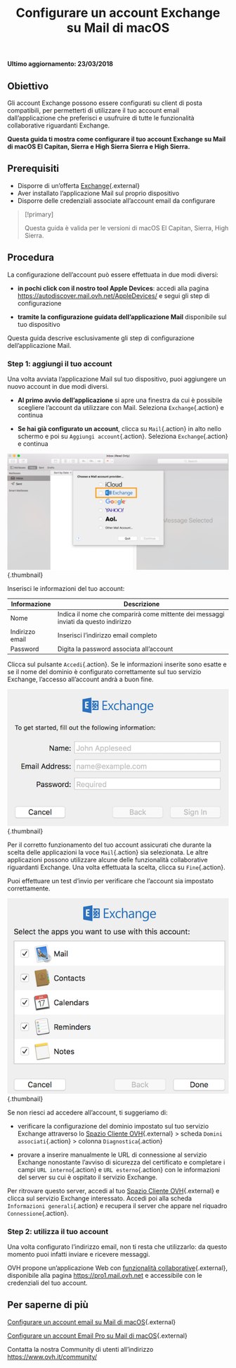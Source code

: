 ﻿---
title: Configurare un account Exchange su Mail di macOS 
slug: configurazione-mail-macos
excerpt: Come configurare il tuo account Exchange su Mail di macOS El Capitan, Sierra e High Sierra
section: Configurazione di un client di posta elettronica Exchange
---

**Ultimo aggiornamento: 23/03/2018**

## Obiettivo

Gli account Exchange possono essere configurati su client di posta compatibili, per permetterti di utilizzare il tuo account email dall’applicazione che preferisci e usufruire di tutte le funzionalità collaborative riguardanti Exchange.

**Questa guida ti mostra come configurare il tuo account Exchange su Mail di macOS El Capitan, Sierra e High Sierra Sierra e High Sierra.**


## Prerequisiti

- Disporre di un’offerta [Exchange](https://www.ovh.it/emails/){.external}
- Aver installato l’applicazione Mail sul proprio dispositivo
- Disporre delle credenziali associate all’account email da configurare 

> [!primary]
>
> Questa guida è valida per le versioni di macOS El Capitan, Sierra, High Sierra.
>

## Procedura

La configurazione dell’account può essere effettuata in due modi diversi:

- **in pochi click con il nostro tool Apple Devices**: accedi alla pagina <https://autodiscover.mail.ovh.net/AppleDevices/> e segui gli step di configurazione

- **tramite la configurazione guidata dell’applicazione Mail** disponibile sul tuo dispositivo

Questa guida descrive esclusivamente gli step di configurazione dell’applicazione Mail.

### Step 1: aggiungi il tuo account

Una volta avviata l’applicazione Mail sul tuo dispositivo, puoi aggiungere un nuovo account in due modi diversi.

- **Al primo avvio dell’applicazione** si apre una finestra da cui è possibile scegliere l’account da utilizzare con Mail. Seleziona `Exchange`{.action} e continua

- **Se hai già configurato un account**, clicca su `Mail`{.action} in alto nello schermo e poi su `Aggiungi account`{.action}. Seleziona `Exchange`{.action} e continua

![exchange](images/configuration-mail-macos-step1.png){.thumbnail}

Inserisci le informazioni del tuo account:

|Informazione|Descrizione| 
|---|---| 
|Nome|Indica il nome che comparirà come mittente dei messaggi inviati da questo indirizzo|
|Indirizzo email|Inserisci l’indirizzo email completo|
|Password|Digita la password associata all’account|  

Clicca sul pulsante `Accedi`{.action}. Se le informazioni inserite sono esatte e se il nome del dominio è configurato correttamente sul tuo servizio Exchange, l’accesso all’account andrà a buon fine.

![exchange](images/configuration-mail-macos-step2.png){.thumbnail}

Per il corretto funzionamento del tuo account assicurati che durante la scelta delle applicazioni la voce `Mail`{.action} sia selezionata. Le altre applicazioni possono utilizzare alcune delle funzionalità collaborative riguardanti Exchange. Una volta effettuata la scelta, clicca su `Fine`{.action}.

Puoi effettuare un test d’invio per verificare che l’account sia impostato correttamente.

![exchange](images/configuration-mail-macos-step3.png){.thumbnail}

Se non riesci ad accedere all’account, ti suggeriamo di:

- verificare la configurazione del dominio impostato sul tuo servizio Exchange attraverso lo [Spazio Cliente OVH](https://www.ovh.com/auth/?action=gotomanager){.external} > scheda `Domini associati`{.action} > colonna `Diagnostica`{.action}

- provare a inserire manualmente le URL di connessione al servizio Exchange nonostante l’avviso di sicurezza del certificato e completare i campi `URL interno`{.action} e `URL esterno`{.action} con le informazioni del server su cui è ospitato il servizio Exchange.

Per ritrovare questo server, accedi al tuo [Spazio Cliente OVH](https://www.ovh.com/auth/?action=gotomanager){.external} e clicca sul servizio Exchange interessato. Accedi poi alla scheda `Informazioni generali`{.action} e recupera il server che appare nel riquadro `Connessione`{.action}.

### Step 2: utilizza il tuo account 

Una volta configurato l’indirizzo email, non ti resta che utilizzarlo: da questo momento puoi infatti inviare e ricevere messaggi.

OVH propone un’applicazione Web con [funzionalità collaborative](https://www.ovh.it/emails/){.external}, disponibile alla pagina <https://pro1.mail.ovh.net> e accessibile con le credenziali del tuo account.

## Per saperne di più

[Configurare un account email su Mail di macOS](https://docs.ovh.com/it/emails/servizio_email_guida_alla_configurazione_su_mail_di_mac_-_el_capitan/){.external}

[Configurare un account Email Pro su Mail di macOS](https://docs.ovh.com/it/emails-pro/configurare-email-pro-mail-macos/){.external}

Contatta la nostra Community di utenti all’indirizzo <https://www.ovh.it/community/>
